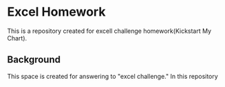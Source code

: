 # Excel Homework
This is a repository created for excell challenge homework(Kickstart My Chart).

## Background
This space is created for answering to "excel challenge." In this repository 
